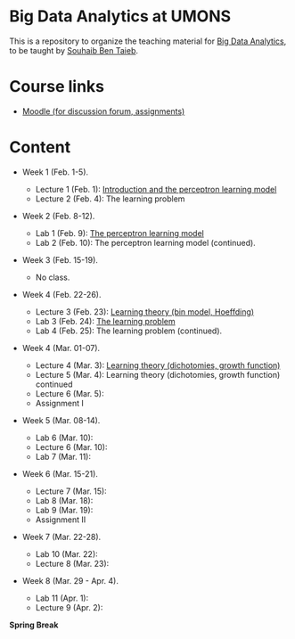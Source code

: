 # Big Data Analytics at UMONS
This is a repository to organize the teaching material for [Big Data Analytics](http://applications.umons.ac.be/web/en/pde/2020-2021/aa/S-INFO-075.htm), to be taught by [Souhaib Ben Taieb](http://www.souhaib-bentaieb.com).

# Course links

- [Moodle (for discussion forum, assignments)](https://moodle.umons.ac.be/course/view.php?id=2786s)

# Content

<!--- Lectures: 16 - Labs: 17 (30, 30) --->

- Week 1 (Feb. 1-5). 
  - Lecture 1 (Feb. 1): [Introduction and the perceptron learning model](./slides/1-bda-perceptron.pdf)
  - Lecture 2 (Feb. 4): The learning problem

- Week 2 (Feb. 8-12). 
  - Lab 1 (Feb. 9): [The perceptron learning model](./labs/1-perceptron/perceptron.pdf)
  - Lab 2 (Feb. 10): The perceptron learning model (continued).
  
- Week 3 (Feb. 15-19).
  - No class.

- Week 4 (Feb. 22-26).
  - Lecture 3 (Feb. 23): [Learning theory (bin model, Hoeffding)](./slides/2-bda-learning-1.pdf)
  - Lab 3 (Feb. 24): [The learning problem](./labs/2-learning/learning-1.pdf)
  - Lab 4 (Feb. 25): The learning problem (continued).

- Week 4 (Mar. 01-07).
  - Lecture 4 (Mar. 3): [Learning theory (dichotomies, growth function)](./slides/2-bda-learning-2.pdf)
  - Lecture 5 (Mar. 4): Learning theory (dichotomies, growth function) continued
  - Lecture 6 (Mar. 5):
  - Assignment I

- Week 5 (Mar. 08-14).
  - Lab 6 (Mar. 10):
  - Lecture 6 (Mar. 10):
  - Lab 7 (Mar. 11):

- Week 6 (Mar. 15-21).
  - Lecture 7 (Mar. 15):
  - Lab 8 (Mar. 18):
  - Lab 9 (Mar. 19):
  - Assignment II

- Week 7 (Mar. 22-28).
  - Lab 10 (Mar. 22):
  - Lecture 8 (Mar. 23):

- Week 8 (Mar. 29 - Apr. 4).
  - Lab 11 (Apr. 1):
  - Lecture 9 (Apr. 2):


**Spring Break**

<!---
- Week 9 (Apr. 19-25).
 - Lecture 10 (Apr. 21):
 - Lab 13 (Apr. 23):
 - Assignment III


- Week 10 (Apr. 26 - May 2).
 - Lecture 11 (Apr. 26):
 - Lab 14 (Apr. 28):

- Week 11 (May 3-9).
 - Lecture 12 (May. 4):
 - Lecture 13 (May. 5):

- TBC
 - Lab 15 (May. 6):
 - Week 12 (May 10-16).
 	- Lecture 14 (May. 10):
 	- Lab 17 (May. 11):
--->
